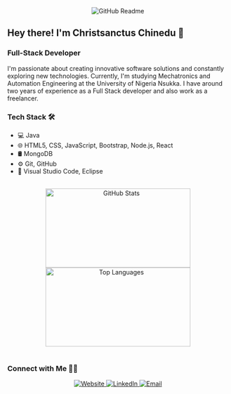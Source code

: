 <div align="center">
  <img src="https://i.ibb.co/HTj2ttz/Github-Readme.png" alt="GitHub Readme">
</div>

## Hey there! I'm Christsanctus Chinedu 👋
### Full-Stack Developer

I'm passionate about creating innovative software solutions and constantly exploring new technologies. Currently, I'm studying Mechatronics and Automation Engineering at the University of Nigeria Nsukka. I have around two years of experience as a Full Stack developer and also work as a freelancer.

### Tech Stack 🛠️

- 💻 Java
- 🌐 HTML5, CSS, JavaScript, Bootstrap, Node.js, React
- 🛢️ MongoDB
- ⚙️ Git, GitHub
- 🔧 Visual Studio Code, Eclipse

<br/>

<div align="center">
  <a href="https://github.com/AVS1508">
    <img height="180em" width="330em" src="https://github-readme-stats.vercel.app/api?username=sherlockholms221B&theme=buefy&show_icons=true" alt="GitHub Stats" />
    <img height="180em" width="330em" src="https://github-readme-stats.vercel.app/api/top-langs/?username=sherlockholms221B&theme=buefy&layout=compact" alt="Top Languages" />
  </a>
</div>

<br/>

### Connect with Me 🤝🏻

<p align="center">
  <a href="https://christsanctus.netlify.app/">
    <img alt="Website" src="https://img.shields.io/badge/Website-christsanctus.netlify.app-blue?style=flat-square&logo=google-chrome">
  </a>
  <a href="https://www.linkedin.com/in/christsanctus-chinedu-a26914241/">
    <img alt="LinkedIn" src="https://img.shields.io/badge/LinkedIn-Christsanctus%20Chinedu-blue?style=flat-square&logo=linkedin">
  </a>
  <a href="mailto:Chineduchristsanctus020@gmail.com">
    <img alt="Email" src="https://img.shields.io/badge/Email-Chineduchristsanctus020%40gmail.com-blue?style=flat-square&logo=gmail">
  </a>
</p>
